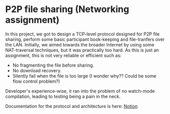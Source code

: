 # P2P file sharing (Networking assignment)

In this project, we got to design a TCP-level protocol designed for P2P file sharing, perform some basic participant book-keeping and file-tranfers over the LAN.
Initially, we aimed towards the broader Internet by using some NAT-traversal techniques, but it was practically too hard.
As this is just an assignment, this is not very reliable or efficient such as:
* No fragmenting the file before sharing.
* No download recovery.
* Silently fail when the file is too large (I wonder why?? Could be some flow control problem?)

Developer's experience-wise, it ran into the problem of no watch-mode compilation, leading to testing being a pain in the neck.

Documentation for the protocol and architecture is here: [Notion](https://painted-jodhpur-6fe.notion.site/P2P-file-sharing-application-18577ebb5b604945a47646c7814e93d0?pvs=74)
